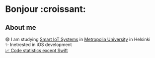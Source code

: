 <h1>Bonjour :croissant:</h1>

<h2>About  me</h2>

😄  I am studying [Smart IoT Systems](https://opinto-opas.metropolia.fi/en/88094/en/70331/TXL20S1/2164/year/2020) in [Metropolia University](https://www.google.com/search?client=safari&rls=en&q=Metropolia+university&ie=UTF-8&oe=UTF-8) in Helsinki<br>
✨ Inetrested in iOS development<br>
[:chart_with_upwards_trend: Code statistics except Swift](https://codestats.net/users/kateridzhe)


